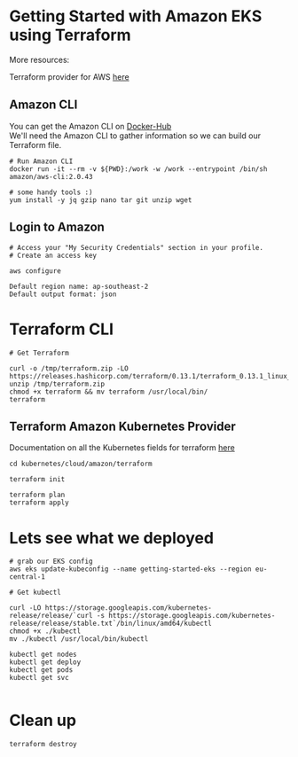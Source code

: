 # Getting Started with Amazon EKS using Terraform

More resources:

Terraform provider for AWS [here](https://www.terraform.io/docs/providers/aws/index.html) <br/>

## Amazon CLI

You can get the Amazon CLI on [Docker-Hub](https://hub.docker.com/r/amazon/aws-cli) <br/>
We'll need the Amazon CLI to gather information so we can build our Terraform file.

```
# Run Amazon CLI
docker run -it --rm -v ${PWD}:/work -w /work --entrypoint /bin/sh amazon/aws-cli:2.0.43

# some handy tools :)
yum install -y jq gzip nano tar git unzip wget

```

## Login to Amazon

```
# Access your "My Security Credentials" section in your profile. 
# Create an access key

aws configure

Default region name: ap-southeast-2
Default output format: json
```

# Terraform CLI 

```
# Get Terraform

curl -o /tmp/terraform.zip -LO https://releases.hashicorp.com/terraform/0.13.1/terraform_0.13.1_linux_amd64.zip
unzip /tmp/terraform.zip
chmod +x terraform && mv terraform /usr/local/bin/
terraform
```

## Terraform Amazon Kubernetes Provider 

Documentation on all the Kubernetes fields for terraform [here](https://www.terraform.io/docs/providers/aws/r/eks_cluster.html)

```
cd kubernetes/cloud/amazon/terraform

terraform init

terraform plan
terraform apply

```

# Lets see what we deployed

```
# grab our EKS config
aws eks update-kubeconfig --name getting-started-eks --region eu-central-1

# Get kubectl

curl -LO https://storage.googleapis.com/kubernetes-release/release/`curl -s https://storage.googleapis.com/kubernetes-release/release/stable.txt`/bin/linux/amd64/kubectl
chmod +x ./kubectl
mv ./kubectl /usr/local/bin/kubectl

kubectl get nodes
kubectl get deploy
kubectl get pods
kubectl get svc


```

# Clean up 

```
terraform destroy
```